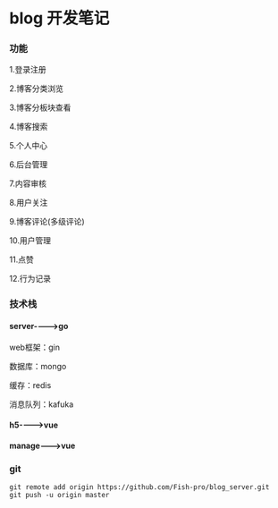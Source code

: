 # blog 开发笔记

### 功能

1.登录注册

2.博客分类浏览

3.博客分板块查看

4.博客搜索

5.个人中心

6.后台管理

7.内容审核

8.用户关注

9.博客评论(多级评论)

10.用户管理

11.点赞

12.行为记录

### 技术栈

#### server---->go

web框架：gin

数据库：mongo

缓存：redis

消息队列：kafuka

#### h5---->vue

#### manage--->vue

### git
```git
git remote add origin https://github.com/Fish-pro/blog_server.git
git push -u origin master
```